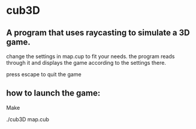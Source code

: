# cub3D
A program that uses raycasting to simulate a 3D game.
--------------------------------
change the settings in map.cup to fit your needs.
the program reads through it and displays the game according to the settings there.

press escape to quit the game

how to launch the game:
--------------------------------

Make

./cub3D map.cub

